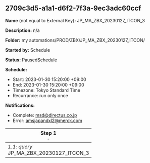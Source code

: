 ## 2709c3d5-a1a1-d6f2-7f3a-9ec3adc60ccf

**Name** (not equal to External Key)**:** JP_MA_ZBX_20230127_ITCON_3


**Description:** n/a

**Folder:** my automations/PROD/ZBX/JP_MA_ZBX_20230127_ITCON/

**Started by:** Schedule

**Status:** PausedSchedule

**Schedule:**

* Start: 2023-01-30 15:20:00 +09:00
* End: 2023-01-30 15:20:00 +09:00
* Timezone: Tokyo Standard Time
* Recurrance: run only once

**Notifications:**

* Complete: msd@directus.co.jp
* Error: amsjapandxl2@merck.com

| Step 1<br>_<small>-</small>_ |
| --- |
| _1.1: query_<br>JP_MA_ZBX_20230127_ITCON_3 |
